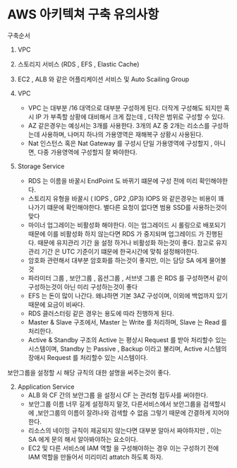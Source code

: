 # AWS 아키텍쳐 구축 유의사항

구축순서
1. VPC
2. 스토리지 서비스 (RDS , EFS , Elastic Cache)
3. EC2 , ALB 와 같은 어플리케이션 서비스 및 Auto Scailing Group


1. VPC
	- VPC 는 대부분 /16 대역으로 대부분 구성하게 된다. 더작게 구성해도 되지만 혹시 IP 가 부족할 상황에 대비해서 크게 잡는데 , 더작은 범위로 구성할 수 있다. 
	- AZ 같은경우는 예싱서는 3개를 사용한다. 3개의 AZ 중 2개는 리소스를 구성하는데 사용하며, 나머지 하나의 가용영역은 재해복구 상황시 사용된다.
	- Nat 인스턴스 혹은 Nat Gateway 를 구성시 단일 가용영역에 구성할지 , 아니면, 다중 가용영역에 구성할지 잘 봐야한다.

2. Storage Service
	- RDS 는 이름을 바꿀시 EndPoint 도 바뀌기 떄문에 구성 전에 미리 확인해야한다.
	- 스토리지 유형을 바꿀시 ( IOPS , GP2 ,GP3) IOPS 와 같은경우는 비용이 꽤 나가기 떄문에 확인해야한다. 별다른 요청이 없다면 범용 SSD를 사용하는것이 맞다
	- 마이너 업그레이는 비활성화 해야한다. 이는 업그레이드 시 롤링으로 배포되기 때문에 이를 비활성화 하지 않는다면 RDS 가 중지되며 업그레이드 가 진행된다. 때문에 유지관리 기간 을 설정 하거나 비활성화 하는것이 좋다. 참고로 유지 관리 기간 은 UTC 기준이기 떄문에 한국시간에 맞춰 설정해야한다.
 	- 암호화 관련해서 대부분 암호화를 하는것이 좋지만, 이는 담당 SA 에게 물어볼것
	- 파라미터 그룹 , 보안그룹 , 옵션그룹 , 서브넷 그룹 은 RDS 를 구성하면서 같이 구성하는것이 아닌 미리 구성하는것이 좋다
	- EFS 는 돈이 많이 나간다. 왜냐하면 기본 3AZ 구성이며, 이외에 백업까지 있기 때문에 요금이 비싸다.
	- RDS 클러스터링 같은 경우는 용도에 따라 진행하게 된다.
	- Master & Slave 구조에서, Master 는 Write 를 처리하며, Slave 는 Read 를 처리한다. 
	- Active & Standby 구조의 Active 는 평상시 Request 를 받아 처리할수 있는 시스템이며, Standby 는 Passive , Backup 이라고 불리며, Active 시스템의 장애시 Request 를 처리할수 있는 시스템이다.


보안그룹을 설정할 시 해당 규칙의 대한 설명을 써주는것이 좋다.

2. Application Service
	- ALB 와 CF 간의 보안그룹 을 설정시 CF 는 관리형 접두사를 써야한다.
	- 보안그룹 이름 너무 길게 설정하지 말것, 다른서비스에서 보안그룹을 검색할시에 ,보안그룹의 이름이 잘려나와 검색할 수 없음 그렇기 때문에 간결하게 지어야한다.
	- 리소스의 네이밍 규칙이 제공되지 않는다면 대부분 알아서 짜야하지만 , 이는 SA 에게 문의 해서 알아봐야하는 요소이다.
	- EC2 및 다른 서비스에 IAM 역할 을 구성해야하는 경우 이는 구성하기 전에 IAM 역할을 만들어서 미리미리 attatch 하도록 하자.

